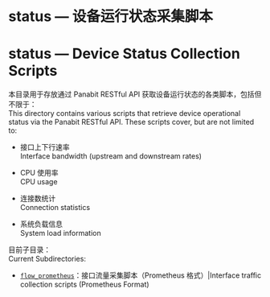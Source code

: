 
# status — 设备运行状态采集脚本 
# status — Device Status Collection Scripts

本目录用于存放通过 Panabit RESTful API 获取设备运行状态的各类脚本，包括但不限于：  
This directory contains various scripts that retrieve device operational status via the Panabit RESTful API. These scripts cover, but are not limited to:

- 接口上下行速率  
  Interface bandwidth (upstream and downstream rates)

- CPU 使用率  
  CPU usage

- 连接数统计  
  Connection statistics

- 系统负载信息  
  System load information

目前子目录：  
Current Subdirectories:

- [`flow_prometheus`](https://github.com/Panabit-Software/Panabit-API-Scripts/blob/main/status/flow_prometheus/README.md)：接口流量采集脚本（Prometheus 格式）|Interface traffic collection scripts (Prometheus Format)

